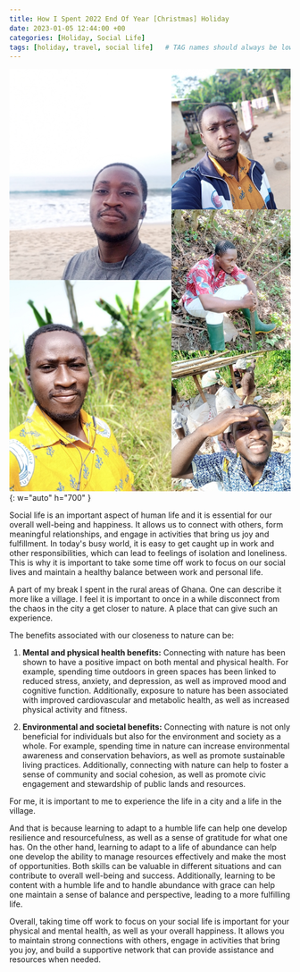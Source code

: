 ```yaml
---
title: How I Spent 2022 End Of Year [Christmas] Holiday
date: 2023-01-05 12:44:00 +00
categories: [Holiday, Social Life]
tags: [holiday, travel, social life]   # TAG names should always be lowercase
---
```


![social-life](/assets/img/social-life.jpg){: w="auto" h="700" }

Social life is an important aspect of human life and it is essential for our overall well-being and happiness. It allows us to connect with others, form meaningful relationships, and engage in activities that bring us joy and fulfillment. In today's busy world, it is easy to get caught up in work and other responsibilities, which can lead to feelings of isolation and loneliness. This is why it is important to take some time off work to focus on our social lives and maintain a healthy balance between work and personal life.

A part of my break I spent in the rural areas of Ghana. One can describe it more like a village. I feel it is important to once in a while disconnect from the chaos in the city a get closer to nature. A place that can give such an experience.

The benefits associated with our closeness to nature can be:

1. **Mental and physical health benefits:** Connecting with nature has been shown to have a positive impact on both mental and physical health. For example, spending time outdoors in green spaces has been linked to reduced stress, anxiety, and depression, as well as improved mood and cognitive function. Additionally, exposure to nature has been associated with improved cardiovascular and metabolic health, as well as increased physical activity and fitness.

2. **Environmental and societal benefits:** Connecting with nature is not only beneficial for individuals but also for the environment and society as a whole. For example, spending time in nature can increase environmental awareness and conservation behaviors, as well as promote sustainable living practices. Additionally, connecting with nature can help to foster a sense of community and social cohesion, as well as promote civic engagement and stewardship of public lands and resources.

For me, it is important to me to experience the life in a city and a life in the village.

And that is because learning to adapt to a humble life can help one develop resilience and resourcefulness, as well as a sense of gratitude for what one has. On the other hand, learning to adapt to a life of abundance can help one develop the ability to manage resources effectively and make the most of opportunities. Both skills can be valuable in different situations and can contribute to overall well-being and success. Additionally, learning to be content with a humble life and to handle abundance with grace can help one maintain a sense of balance and perspective, leading to a more fulfilling life.

Overall, taking time off work to focus on your social life is important for your physical and mental health, as well as your overall happiness. It allows you to maintain strong connections with others, engage in activities that bring you joy, and build a supportive network that can provide assistance and resources when needed.